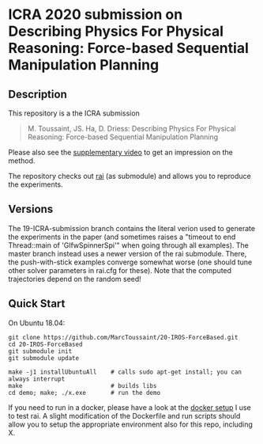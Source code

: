 # ICRA 2020 submission on Describing Physics For Physical Reasoning: Force-based Sequential Manipulation Planning

## Description

This repository is a the ICRA submission
> M. Toussaint, JS. Ha, D. Driess:
> Describing Physics For Physical Reasoning: Force-based Sequential Manipulation Planning

Please also see the [supplementary video](https://www.youtube.com/watch?v=YxKuVit_23E) to get an impression on the method.

The repository checks out [rai](https://github.com/MarcToussaint/rai/) (as submodule) and allows you to reproduce the experiments.

## Versions

The 19-ICRA-submission branch contains the literal verion used to
generate the experiments in the paper (and sometimes raises a "timeout
to end Thread::main of 'GlfwSpinnerSpi'" when going through all
examples). The master branch instead uses a newer version of the rai
submodule. There, the push-with-stick examples converge somewhat worse (one
should tune other solver parameters in rai.cfg for these). Note that the
computed trajectories depend on the random seed!

## Quick Start

On Ubuntu 18.04:
```
git clone https://github.com/MarcToussaint/20-IROS-ForceBased.git
cd 20-IROS-ForceBased
git submodule init
git submodule update

make -j1 installUbuntuAll    # calls sudo apt-get install; you can always interrupt
make                         # builds libs
cd demo; make; ./x.exe       # run the demo
```

If you need to run in a docker, please have a look at the
[docker setup](https://github.com/MarcToussaint/rai-maintenance/tree/master/docker)
I use to test rai. A slight modification of the Dockerfile and run
scripts should allow you to setup the appropriate environment also for
this repo, including X.
